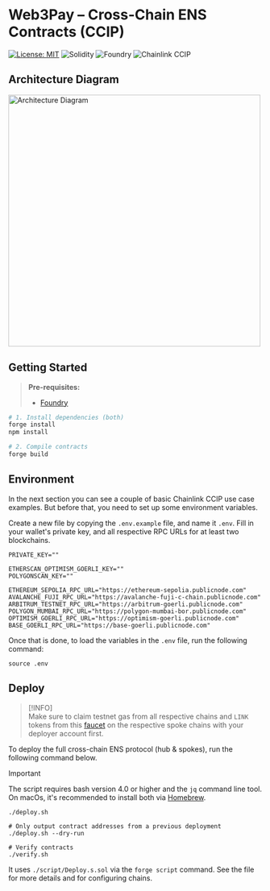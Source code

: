 
# Web3Pay – Cross-Chain ENS Contracts (CCIP)

[![License: MIT](https://img.shields.io/badge/License-MIT-yellow.svg)](https://opensource.org/licenses/MIT)
![Solidity](https://img.shields.io/badge/Solidity-purple)
![Foundry](https://img.shields.io/badge/Foundry-gray)
![Chainlink CCIP](https://img.shields.io/badge/Chainlink_CCIP-blue)


## Architecture Diagram

<img src="https://cdn.discordapp.com/attachments/1182275401817526403/1182377339385028730/image.png?ex=658479b5&is=657204b5&hm=f95cdd5d0cafb6f58dc6d488e355591abb885a3b73b858b1f797858b971bde6b&" width="500px" height="500px" alt="Architecture Diagram" />

## Getting Started

> **Pre-requisites:**
>
> - [Foundry](https://book.getfoundry.sh/getting-started/installation)

```bash
# 1. Install dependencies (both)
forge install
npm install

# 2. Compile contracts
forge build
```

## Environment

In the next section you can see a couple of basic Chainlink CCIP use case examples. But before that, you need to set up some environment variables.

Create a new file by copying the `.env.example` file, and name it `.env`. Fill in your wallet's private key, and all respective RPC URLs for at least two blockchains.

```shell
PRIVATE_KEY=""

ETHERSCAN_OPTIMISM_GOERLI_KEY=""
POLYGONSCAN_KEY=""

ETHEREUM_SEPOLIA_RPC_URL="https://ethereum-sepolia.publicnode.com"
AVALANCHE_FUJI_RPC_URL="https://avalanche-fuji-c-chain.publicnode.com"
ARBITRUM_TESTNET_RPC_URL="https://arbitrum-goerli.publicnode.com"
POLYGON_MUMBAI_RPC_URL="https://polygon-mumbai-bor.publicnode.com"
OPTIMISM_GOERLI_RPC_URL="https://optimism-goerli.publicnode.com"
BASE_GOERLI_RPC_URL="https://base-goerli.publicnode.com"
```

Once that is done, to load the variables in the `.env` file, run the following command:

```shell
source .env
```

## Deploy 

> [!INFO]  
> Make sure to claim testnet gas from all respective chains and `LINK` tokens from this [faucet](https://docs.chain.link/resources/link-token-contracts?parent=ccip) on the respective spoke chains with your deployer account first.

To deploy the full cross-chain ENS protocol (hub & spokes), run the following command below.

> [!IMPORTANT]  
> The script requires bash version 4.0 or higher and the `jq` command line tool. On macOs, it's recommended to install both via [Homebrew](https://brew.sh/).

```shell
./deploy.sh

# Only output contract addresses from a previous deployment
./deploy.sh --dry-run

# Verify contracts
./verify.sh
```

It uses `./script/Deploy.s.sol` via the `forge script` command. See the file for more details and for configuring chains.
